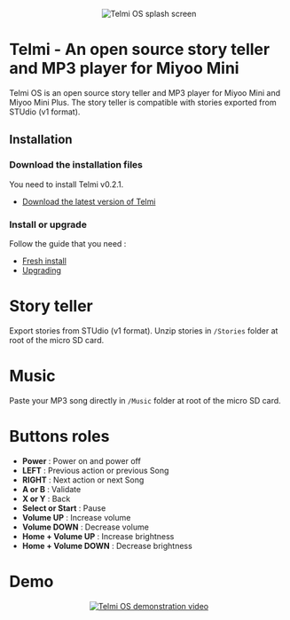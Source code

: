 <p align="center"><img = src="https://dantsu.com/files/Telmi_1280.png" alt="Telmi OS splash screen" /></p>

# Telmi - An open source story teller and MP3 player for Miyoo Mini

Telmi OS is an open source story teller and MP3 player for Miyoo Mini and Miyoo Mini Plus.
The story teller is compatible with stories exported from STUdio (v1 format).

## Installation

### Download the installation files

You need to install Telmi v0.2.1.

- [Download the latest version of Telmi](https://github.com/DantSu/Telmi-story-teller/releases/download/0.2.1/TelmiOS_v0.2.1.zip)

### Install or upgrade

Follow the guide that you need :

- [Fresh install](https://onionui.github.io/docs/installation/fresh)
- [Upgrading](https://onionui.github.io/docs/installation/update)

# Story teller

Export stories from STUdio (v1 format). Unzip stories in `/Stories` folder at root of the micro SD card.

# Music

Paste your MP3 song directly in `/Music` folder at root of the micro SD card.

# Buttons roles

- **Power** : Power on and power off
- **LEFT** : Previous action or previous Song
- **RIGHT** : Next action or next Song
- **A or B** : Validate
- **X or Y** : Back
- **Select or Start** : Pause
- **Volume UP** : Increase volume
- **Volume DOWN** : Decrease volume
- **Home + Volume UP** : Increase brightness
- **Home + Volume DOWN** : Decrease brightness

# Demo

<p align="center"><a href="https://www.youtube.com/watch?v=0kqYJ-VKsNU" taget="_blank"><img = src="https://dantsu.com/files/Telmi_youtube.png" alt="Telmi OS demonstration video" /></a></p>